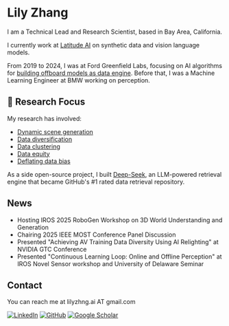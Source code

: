 # Lily Zhang

I am a Technical Lead and Research Scientist, based in Bay Area, California.

I currently work at [Latitude AI](https://lat.ai/) on synthetic data and vision language models.

From 2019 to 2024, I was at Ford Greenfield Labs, focusing on AI algorithms for [building offboard models as data engine](https://www.linkedin.com/pulse/from-lab-road-turning-self-driving-research-production-zhang/?trackingId=eV%2FKTo9HTx6STl2nFehbLA%3D%3D). Before that, I was a Machine Learning Engineer at BMW working on perception.

## 🔬 Research Focus

My research has involved:
- [Dynamic scene generation](https://arxiv.org/abs/2412.15447)
- [Data diversification](https://openaccess.thecvf.com/content/CVPR2022/papers/Zhang_SIMBAR_Single_Image-Based_Scene_Relighting_for_Effective_Data_Augmentation_for_CVPR_2022_paper.pdf)
- [Data clustering](https://openaccess.thecvf.com/content/CVPR2022W/VDU/papers/Jaipuria_deepPIC_Deep_Perceptual_Image_Clustering_for_Identifying_Bias_in_Vision_CVPRW_2022_paper.pdf)
- [Data equity](https://openaccess.thecvf.com/content/ICCV2023W/OODCV/papers/Shrivastava_DatasetEquity_Are_All_Samples_Created_Equal_In_The_Quest_For_ICCVW_2023_paper.pdf)
- [Deflating data bias](https://openaccess.thecvf.com/content_CVPRW_2020/papers/w45/Jaipuria_Deflating_Dataset_Bias_Using_Synthetic_Data_Augmentation_CVPRW_2020_paper.pdf)

As a side open-source project, I built [Deep-Seek](https://github.com/dzhng/deep-seek), an LLM-powered retrieval engine that became GitHub's #1 rated data retrieval repository.

## News

- Hosting IROS 2025 RoboGen Workshop on 3D World Understanding and Generation
- Chairing 2025 IEEE MOST Conference Panel Discussion
- Presented "Achieving AV Training Data Diversity Using AI Relighting" at NVIDIA GTC Conference
- Presented "Continuous Learning Loop: Online and Offline Perception" at IROS Novel Sensor workshop and University of Delaware Seminar

## Contact

You can reach me at lilyzhng.ai AT gmail.com

[![LinkedIn](https://img.shields.io/badge/LinkedIn-0077B5?style=for-the-badge&logo=linkedin)](https://www.linkedin.com/in/alchemz/)
[![GitHub](https://img.shields.io/badge/GitHub-100000?style=for-the-badge&logo=github&logoColor=white)](https://github.com/alchemz)
[![Google Scholar](https://img.shields.io/badge/Google_Scholar-4285F4?style=for-the-badge&logo=google-scholar&logoColor=white)](https://scholar.google.com/citations?user=la-Mx-UAAAAJ)